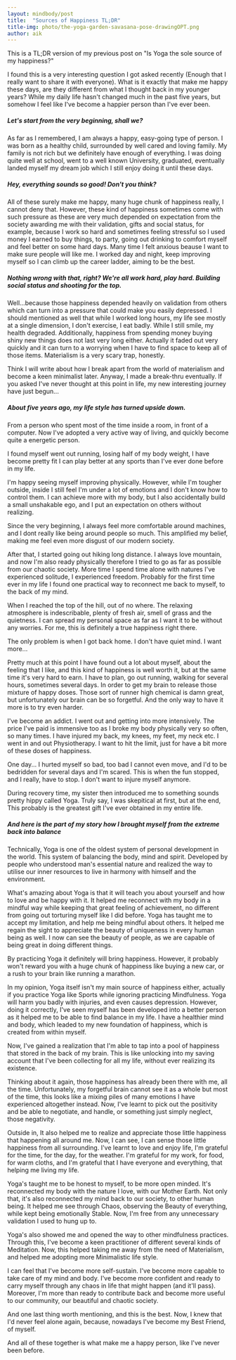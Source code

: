 ```yaml
---
layout: mindbody/post
title:  "Sources of Happiness TL;DR"
title-img: photo/the-yoga-garden-savasana-pose-drawingOPT.png
author: aik
---
```

This is a TL;DR version of my previous post on "Is Yoga the sole source of my happiness?"

I found this is a very interesting question I got asked recently (Enough that I really want to share it with everyone). What is it exactly that make me happy these days, are they different from what I thought back in my younger years? While my daily life hasn't changed much in the past five years, but somehow I feel like I've become a happier person than I've ever been.

##### Let's start from the very beginning, shall we?
As far as I remembered, I am always a happy, easy-going type of person. I was born as a healthy child, surrounded by well cared and loving family. My family is not rich but we definitely have enough of everything. I was doing quite well at school, went to a well known University, graduated, eventually landed myself my dream job which I still enjoy doing it until these days. 

##### Hey, everything sounds so good! Don't you think?
All of these surely make me happy, many huge chunk of happiness really, I cannot deny that. However, these kind of happiness sometimes come with such pressure as these are very much depended on expectation from the society awarding me with their validation, gifts and social status, for example, because I work so hard and sometimes feeling stressful so I used money I earned to buy things, to party, going out drinking to comfort myself and feel better on some hard days. Many time I felt anxious beause I want to make sure people will like me. I worked day and night, keep improving myself so I can climb up the career ladder, aiming to be the best.

##### Nothing wrong with that, right? We're all work hard, play hard. Building social status and shooting for the top.
Well...because those happiness depended heavily on validation from others which can turn into a pressure that could make you easily depressed. I should mentioned as well that while I worked long hours, my life see mostly at a single dimension, I don't exercise, I eat badly. While I still smile, my health degraded. Additionally, happiness from spending money buying shiny new things does not last very long either. Actually it faded out very quickly and it can turn to a worrying when I have to find space to keep all of those items. Materialism is a very scary trap, honestly.

Think I will write about how I break apart from the world of materialism and become a keen minimalist later.
Anyway, I made a break-thru eventually. If you asked I've never thought at this point in life, my new interesting journey have just begun...

##### About five years ago, my life style has turned upside down. 
From a person who spent most of the time inside a room, in front of a computer. Now I've adopted a very active way of living, and quickly become quite a energetic person.

I found myself went out running, losing half of my body weight, I have become pretty fit I can play better at any sports than I've ever done before in my life. 

I'm happy seeing myself improving physically. However, while I'm tougher outside, inside I still feel I'm under a lot of emotions and I don't know how to control them. I can achieve more with my body, but I also accidentally build a small unshakable ego, and I put an expectation on others without realizing.

Since the very beginning, I always feel more comfortable around machines, and I dont really like being around people so much. This amplified my belief, making me feel even more disgust of our modern society.   

After that, I started going out hiking long distance. I always love mountain, and now I'm also  ready physically therefore I tried to go as far as possible from our chaotic society. More time I spend time alone with natures I've experienced solitude, I experienced freedom. Probably for the first time ever in my life I found one practical way to reconnect me back to myself, to the back of my mind. 

When I reached the top of the hill, out of no where. The relaxing atmosphere is indescribable, plenty of fresh air, smell of grass and the quietness. I can spread my personal space as far as I want it to be without any worries. For me, this is definitely a true happiness right there. 

The only problem is when I got back home. I don't have quiet mind. 
I want more...  

Pretty much at this point I have found out a lot about myself, about the feeling that I like, and this kind of happiness is well worth it, but at the same time it's very hard to earn. I have to plan, go out running, walking for several hours, sometimes several days. In order to get my brain to release those mixture of happy doses. Those sort of runner high chemical is damn great, but unfortunately our brain can be so forgetful. And the only way to have it more is to try even harder.

I've become an addict. I went out and getting into more intensively. The price I've paid is immensive too as I broke my body physically very so often, so many times. I have injured my back, my knees, my feet, my neck etc. I went in and out Physiotherapy. I want to hit the limit, just for have a bit more of these doses of happiness.

One day... I hurted myself so bad, too bad I cannot even move, and I'd to be bedridden for several days and I'm scared. This is when the fun stopped, and I really, have to stop.
I don't want to injure myself anymore.

During recovery time, my sister then introduced me to something sounds pretty hippy called Yoga. Truly say, I was skepitical at first, but at the end, This probably is the greatest gift I've ever obtained in my entire life.

##### And here is the part of my story how I brought myself from the extreme back into balance
Technically, Yoga is one of the oldest system of personal development in the world. This system of balancing the body, mind and spirit. Developed by people who understood man's essential nature and realized the way to utilise our inner resources to live in harmony with himself and the environment.

What's amazing about Yoga is that it will teach you about yourself and how to love and be happy with it. It helped me reconnect with my body in a mindful way while keeping that great feeling of achievement, no different from going out torturing myself like I did before. Yoga has taught me to accept my limitation, and help me being mindful about others. It helped me regain the sight to appreciate the beauty of uniqueness in every human being as well. I now can see the beauty of people, as we are capable of being great in doing different things.  

By practicing Yoga it definitely will bring happiness. However, it probably won't reward you with a huge chunk of happiness like buying a new car, or a rush to your brain like running a marathon.

In my opinion, Yoga itself isn't my main source of happiness either, actually if you practice Yoga like Sports while ignoring practicing Mindfulness. Yoga will harm you badly with injuries, and even causes depression. However, doing it correctly, I've seen myself has been developed into a better person as it helped me to be able to find balance in my life. I have a healthier mind and body, which leaded to my new foundation of happiness, which is created from within myself.

Now, I've gained a realization that I'm able to tap into a pool of happiness that stored in the back of my brain. 
This is like unlocking into my saving account that I've been collecting for all my life, without ever realizing its existence.

Thinking about it again, those happiness has already been there with me, all the time. Unfortunately, my forgetful brain cannot see it as a whole but most of the time, this looks like a mixing piles of many emotions I have experienced altogether instead. Now, I've learnt to pick out the positivity and be able to negotiate, and handle, or something just simply neglect, those negativity. 

Outside in, It also helped me to realize and appreciate those little happiness that happening all around me. Now, I can see, I can sense those little happiness from all surrounding. I've learnt to love and enjoy life, I'm grateful for the time, for the day, for the weather. I'm grateful for my work, for food, for warm cloths, and I'm grateful that I have everyone and everything, that helping me living my life. 

Yoga's taught me to be honest to myself, to be more open minded. It's reconnected my body with the nature I love, with our Mother Earth. Not only that, it's also reconnected my mind back to our society, to other human being. It helped me see through Chaos, observing the Beauty of everything, while kept being emotionally Stable. Now, I'm free from any unnecessary validation I used to hung up to.

Yoga's also showed me and opened the way to other mindfulness practices. Through this, I've become a keen practitioner of different several kinds of Meditation. 
Now, this helped taking me away from the need of Materialism, and helped me adopting more Minimalistic life style. 

I can feel that I've become more self-sustain. I've become more capable to take care of my mind and body. I've become more confident and ready to carry myself through any chaos in life that might happen (and it'll pass). Moreover, I'm more than ready to contribute back and become more useful to our community, our beautiful and chaotic society. 

And one last thing worth mentioning, and this is the best. Now, I knew that I'd never feel alone again, because, nowadays I've become my Best Friend, of myself.

And all of these together is what make me a happy person, like I've never been before.



